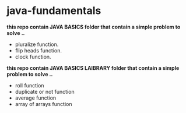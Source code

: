 # java-fundamentals

**this repo contain JAVA BASICS folder that contain a simple problem to solve ..**

 - pluralize function.
 - flip heads function.
 - clock function.

**this repo contain JAVA BASICS LAIBRARY folder that contain a simple problem to solve ..**
- roll function
- duplicate or not function
- average function
- array of arrays function
